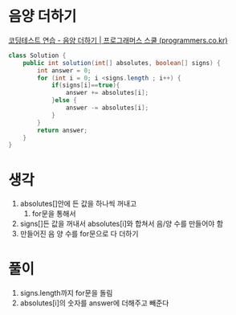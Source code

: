 # 음양 더하기
[코딩테스트 연습 \- 음양 더하기 | 프로그래머스 스쿨 (programmers.co.kr)](https://school.programmers.co.kr/learn/courses/30/lessons/76501?language=java)
```java
class Solution {
    public int solution(int[] absolutes, boolean[] signs) {
        int answer = 0;
        for (int i = 0; i <signs.length ; i++) {
            if(signs[i]==true){
                answer += absolutes[i];
            }else {
                answer -= absolutes[i];
            }
        }
        return answer;
    }
}
```

# 생각
1. absolutes[]안에 든 값을 하나씩 꺼내고
    1) for문을 통해서 
2. signs[]든 값을 꺼내서 absolutes[i]와 합쳐서 음/양 수를 만들어야 함
3. 만들어진 음 양 수를 for문으로 다 더하기

# 풀이
1. signs.length까지 for문을 돌림
2. absolutes[i]의 숫자를 answer에 더해주고 빼준다
